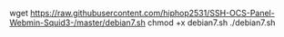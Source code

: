 wget https://raw.githubusercontent.com/hiphop2531/SSH-OCS-Panel-Webmin-Squid3-/master/debian7.sh
chmod +x debian7.sh
./debian7.sh
